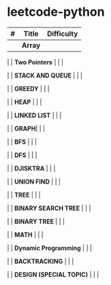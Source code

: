 # leetcode-python

| # | Title | Difficulty |
|---| ----- | -------- | 
|  | **Array** | | |

|  | **Two Pointers** | | |

|  | **STACK AND QUEUE** | | |

|  | **GREEDY** | | | 

|  | **HEAP** | | |

|  | **LINKED LIST** | | | 

|  | **GRAPH**| | |

|  | **BFS** | | |

|  | **DFS** | | |

|  | **DJISKTRA** | | |

|  | **UNION FIND** | | |

|  | **TREE** | | |

|  | **BINARY SEARCH TREE** | | |

|  | **BINARY TREE** | | | 

|  | **MATH** | | |

|  | **Dynamic Programming** | | |

|  | **BACKTRACKING** | | |

|  | **DESIGN (SPECIAL TOPIC)** | | |
